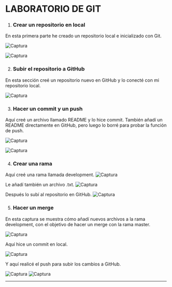 # LABORATORIO DE GIT

1. ### Crear un repositorio en local

En esta primera parte he creado un repositorio local e inicializado con Git.

![Captura](capturas/1.png)

![Captura](capturas/2.png)

2. ### Subir el repositorio a GitHub

En esta sección creé un repositorio nuevo en GitHub y lo conecté con mi repositorio local.

![Captura](capturas/3.png)

3. ### Hacer un commit y un push

Aquí creé un archivo llamado README y lo hice commit. También añadí un README directamente en GitHub, pero luego lo borré para probar la función de push.

![Captura](capturas/4.png)

![Captura](capturas/5.png)

4. ### Crear una rama

Aquí creé una rama llamada development.
![Captura](capturas/6.png)

Le añadí también un archivo .txt.
![Captura](capturas/7.png)

Después lo subí al repositorio en GitHub.
![Captura](capturas/8.png)

5. ### Hacer un merge

En esta captura se muestra cómo añadí nuevos archivos a la rama development, con el objetivo de hacer un merge con la rama master.

![Captura](capturas/9.png)

Aquí hice un commit en local.

![Captura](capturas/10.png)

Y aquí realicé el push para subir los cambios a GitHub.

![Captura](capturas/11.png)
![Captura](capturas/12.png)

---
